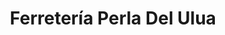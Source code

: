 ---
title: "Ferretería Perla Del Ulua"
url: /el-progreso/ferreteria-perla-del-ulua/
shop: Eisenwaren
---